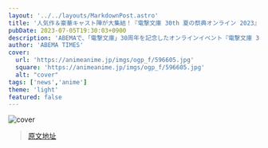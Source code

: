 ```yaml
---
layout: '../../layouts/MarkdownPost.astro'
title: '人気作＆豪華キャスト陣が大集結！『電撃文庫 30th 夏の祭典オンライン 2023』を生放送'
pubDate: 2023-07-05T19:30:03+0900
description: 'ABEMAで、「電撃文庫」30周年を記念したオンラインイベント『電撃文庫 30th 夏の祭典オンライン 2023』を、2023年7月15日（土）、16日（日）の2日間、「アニメLIVEチャンネル3」にて独占生放送することが決定した…'
author: 'ABEMA TIMES'
cover:
  url: 'https://animeanime.jp/imgs/ogp_f/596605.jpg'
  square: 'https://animeanime.jp/imgs/ogp_f/596605.jpg'
  alt: "cover"
tags: ['news','anime']
theme: 'light'
featured: false
---
```


![cover](https://animeanime.jp/imgs/ogp_f/596605.jpg)


>[原文地址](https://animeanime.jp/article/2023/07/05/78387.html)  